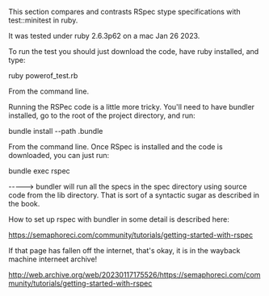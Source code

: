 This section compares and contrasts RSpec stype specifications with test::minitest in ruby.

It was tested under ruby 2.6.3p62 on a mac Jan 26 2023.

To run the test you should just download the code, have ruby installed, and type:

ruby powerof_test.rb <ENTER>

From the command line.

Running the RSPec code is a little more tricky. You'll need to have bundler installed, go to the root of the project directory, and run:

bundle install --path .bundle <ENTER>

From the command line. Once RSpec is installed and the code is downloaded, you can just run:

bundle exec rspec

-----> bundler will run all the specs in the spec directory using source code from the lib directory. That is sort of a syntactic sugar as described in the book.

How to set up rspec with bundler in some detail is described here:

https://semaphoreci.com/community/tutorials/getting-started-with-rspec

If that page has fallen off the internet, that's okay, it is in the wayback machine interneet archive!

http://web.archive.org/web/20230117175526/https://semaphoreci.com/community/tutorials/getting-started-with-rspec 
